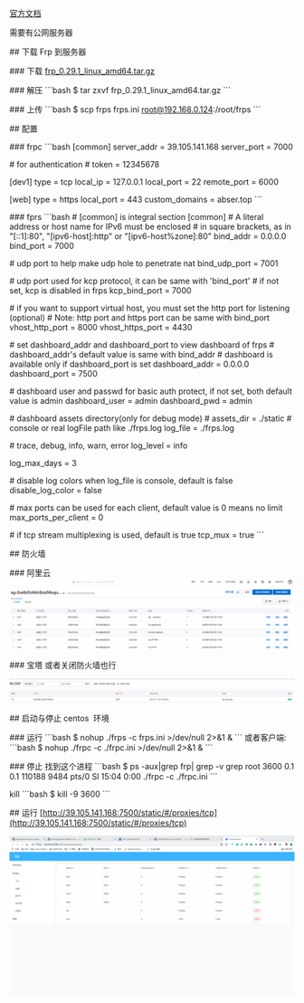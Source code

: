 [官方文档](https://github.com/fatedier/frp/blob/master/README\_zh.md)

需要有公网服务器

\## 下载 Frp 到服务器

\### 下载
[frp\_0.29.1\_linux\_amd64.tar.gz](https://www.yuque.com/attachments/yuque/0/2019/gz/176280/1573363068204-3b5e9dd3-56f4-44e9-92a7-3202a603778a.gz?\_lake\_card=%7B%22uid%22%3A%221573363066819-0%22%2C%22src%22%3A%22https%3A%2F%2Fwww.yuque.com%2Fattachments%2Fyuque%2F0%2F2019%2Fgz%2F176280%2F1573363068204-3b5e9dd3-56f4-44e9-92a7-3202a603778a.gz%22%2C%22name%22%3A%22frp\_0.29.1\_linux\_amd64.tar.gz%22%2C%22size%22%3A8371369%2C%22type%22%3A%22application%2Fx-gzip%22%2C%22ext%22%3A%22gz%22%2C%22progress%22%3A%7B%22percent%22%3A0%7D%2C%22status%22%3A%22done%22%2C%22percent%22%3A0%2C%22id%22%3A%22JAIYp%22%2C%22card%22%3A%22file%22%7D)

\### 解压
\`\`\`bash
$ tar zxvf frp\_0.29.1\_linux\_amd64.tar.gz
\`\`\`

\### 上传
\`\`\`bash
$ scp frps frps.ini root@192.168.0.124:/root/frps
\`\`\`

\## 配置

\### frpc
\`\`\`bash
[common]
server\_addr = 39.105.141.168
server\_port = 7000

\# for authentication
\# token = 12345678

[dev1]
type = tcp
local\_ip = 127.0.0.1
local\_port = 22
remote\_port = 6000

[web]
type = https
local\_port = 443
custom\_domains = abser.top
\`\`\`

\### fprs
\`\`\`bash
\# [common] is integral section
[common]
\# A literal address or host name for IPv6 must be enclosed
\# in square brackets, as in "[::1]:80", "[ipv6-host]:http" or "[ipv6-host%zone]:80"
bind\_addr = 0.0.0.0
bind\_port = 7000

\# udp port to help make udp hole to penetrate nat
bind\_udp\_port = 7001

\# udp port used for kcp protocol, it can be same with 'bind\_port'
\# if not set, kcp is disabled in frps
kcp\_bind\_port = 7000

\# if you want to support virtual host, you must set the http port for listening (optional)
\# Note: http port and https port can be same with bind\_port
vhost\_http\_port = 8000
vhost\_https\_port = 4430

\# set dashboard\_addr and dashboard\_port to view dashboard of frps
\# dashboard\_addr's default value is same with bind\_addr
\# dashboard is available only if dashboard\_port is set
dashboard\_addr = 0.0.0.0
dashboard\_port = 7500

\# dashboard user and passwd for basic auth protect, if not set, both default value is admin
dashboard\_user = admin
dashboard\_pwd = admin

\# dashboard assets directory(only for debug mode)
\# assets\_dir = ./static
\# console or real logFile path like ./frps.log
log\_file = ./frps.log

\# trace, debug, info, warn, error
log\_level = info

log\_max\_days = 3

\# disable log colors when log\_file is console, default is false
disable\_log\_color = false

\# max ports can be used for each client, default value is 0 means no limit
max\_ports\_per\_client = 0

\# if tcp stream multiplexing is used, default is true
tcp\_mux = true
\`\`\`

\## 防火墙

\### 阿里云
![image.png](assert/1573363795636-f1137e86-d1af-45be-9020-3bcba134024b.png)

\### 宝塔
或者关闭防火墙也行

![image.png](assert/1573363858575-11048a9b-d781-4795-9037-1157d5d2bffd.png)

\## 启动与停止
centos  环境

\### 运行
\`\`\`bash
$ nohup ./frps -c frps.ini >/dev/null 2>&1 &
\`\`\`
或者客户端:
\`\`\`bash
$ nohup ./frpc -c ./frpc.ini >/dev/null 2>&1 &
\`\`\`

\### 停止
找到这个进程
\`\`\`bash
$ ps -aux\|grep frp\| grep -v grep
root 3600 0.1 0.1 110188 9484 pts/0 Sl 15:04 0:00 ./frpc -c ./frpc.ini
\`\`\`

kill
\`\`\`bash
$ kill -9 3600
\`\`\`

\## 运行
[http://39.105.141.168:7500/static/#/proxies/tcp](http://39.105.141.168:7500/static/#/proxies/tcp)

![image.png](assert/1573363685132-70390fe7-02db-495c-9130-40f53f40ba06.png)